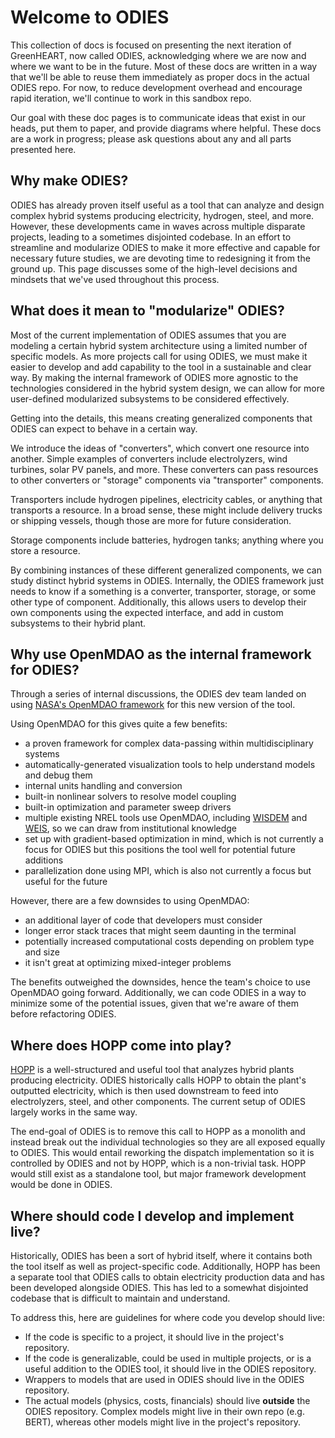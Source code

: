 # Welcome to ODIES

This collection of docs is focused on presenting the next iteration of GreenHEART, now called ODIES, acknowledging where we are now and where we want to be in the future.
Most of these docs are written in a way that we'll be able to reuse them immediately as proper docs in the actual ODIES repo.
For now, to reduce development overhead and encourage rapid iteration, we'll continue to work in this sandbox repo.

Our goal with these doc pages is to communicate ideas that exist in our heads, put them to paper, and provide diagrams where helpful.
These docs are a work in progress; please ask questions about any and all parts presented here.

## Why make ODIES?

ODIES has already proven itself useful as a tool that can analyze and design complex hybrid systems producing electricity, hydrogen, steel, and more.
However, these developments came in waves across multiple disparate projects, leading to a sometimes disjointed codebase.
In an effort to streamline and modularize ODIES to make it more effective and capable for necessary future studies, we are devoting time to redesigning it from the ground up.
This page discusses some of the high-level decisions and mindsets that we've used throughout this process.

## What does it mean to "modularize" ODIES?

Most of the current implementation of ODIES assumes that you are modeling a certain hybrid system architecture using a limited number of specific models.
As more projects call for using ODIES, we must make it easier to develop and add capability to the tool in a sustainable and clear way.
By making the internal framework of ODIES more agnostic to the technologies considered in the hybrid system design, we can allow for more user-defined modularized subsystems to be considered effectively.

Getting into the details, this means creating generalized components that ODIES can expect to behave in a certain way.

We introduce the ideas of "converters", which convert one resource into another.
Simple examples of converters include electrolyzers, wind turbines, solar PV panels, and more.
These converters can pass resources to other converters or "storage" components via "transporter" components.

Transporters include hydrogen pipelines, electricity cables, or anything that transports a resource.
In a broad sense, these might include delivery trucks or shipping vessels, though those are more for future consideration.

Storage components include batteries, hydrogen tanks; anything where you store a resource.

By combining instances of these different generalized components, we can study distinct hybrid systems in ODIES.
Internally, the ODIES framework just needs to know if a something is a converter, transporter, storage, or some other type of component.
Additionally, this allows users to develop their own components using the expected interface, and add in custom subsystems to their hybrid plant.

## Why use OpenMDAO as the internal framework for ODIES?

Through a series of internal discussions, the ODIES dev team landed on using [NASA's OpenMDAO framework](https://github.com/OpenMDAO/OpenMDAO/) for this new version of the tool.

Using OpenMDAO for this gives quite a few benefits:
- a proven framework for complex data-passing within multidisciplinary systems
- automatically-generated visualization tools to help understand models and debug them
- internal units handling and conversion
- built-in nonlinear solvers to resolve model coupling
- built-in optimization and parameter sweep drivers
- multiple existing NREL tools use OpenMDAO, including [WISDEM](https://github.com/WISDEM/WISDEM/) and [WEIS](https://github.com/WISDEM/WEIS), so we can draw from institutional knowledge
- set up with gradient-based optimization in mind, which is not currently a focus for ODIES but this positions the tool well for potential future additions
- parallelization done using MPI, which is also not currently a focus but useful for the future

However, there are a few downsides to using OpenMDAO:
- an additional layer of code that developers must consider
- longer error stack traces that might seem daunting in the terminal
- potentially increased computational costs depending on problem type and size
- it isn't great at optimizing mixed-integer problems

The benefits outweighed the downsides, hence the team's choice to use OpenMDAO going forward.
Additionally, we can code ODIES in a way to minimize some of the potential issues, given that we're aware of them before refactoring ODIES.

## Where does HOPP come into play?

[HOPP](https://github.com/NREL/HOPP) is a well-structured and useful tool that analyzes hybrid plants producing electricity.
ODIES historically calls HOPP to obtain the plant's outputted electricity, which is then used downstream to feed into electrolyzers, steel, and other components.
The current setup of ODIES largely works in the same way.

The end-goal of ODIES is to remove this call to HOPP as a monolith and instead break out the individual technologies so they are all exposed equally to ODIES.
This would entail reworking the dispatch implementation so it is controlled by ODIES and not by HOPP, which is a non-trivial task.
HOPP would still exist as a standalone tool, but major framework development would be done in ODIES.

## Where should code I develop and implement live?

Historically, ODIES has been a sort of hybrid itself, where it contains both the tool itself as well as project-specific code.
Additionally, HOPP has been a separate tool that ODIES calls to obtain electricity production data and has been developed alongside ODIES.
This has led to a somewhat disjointed codebase that is difficult to maintain and understand.

To address this, here are guidelines for where code you develop should live:
- If the code is specific to a project, it should live in the project's repository.
- If the code is generalizable, could be used in multiple projects, or is a useful addition to the ODIES tool, it should live in the ODIES repository.
- Wrappers to models that are used in ODIES should live in the ODIES repository.
- The actual models (physics, costs, financials) should live **outside** the ODIES repository. Complex models might live in their own repo (e.g. BERT), whereas other models might live in the project's repository.
